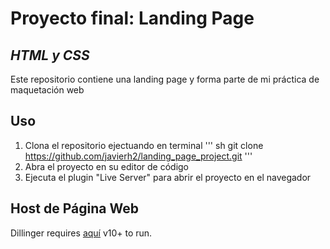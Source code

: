 # Proyecto final: Landing Page

## _HTML y CSS_
Este repositorio contiene una landing page y forma parte de mi práctica de maquetación web

## Uso
1. Clona el repositorio ejectuando en terminal
''' sh
git clone https://github.com/javierh2/landing_page_project.git
'''
2. Abra el proyecto en su editor de código
3. Ejecuta el plugin "Live Server" para abrir el proyecto en el navegador

## Host de Página Web
Dillinger requires [aquí](https://nodejs.org/) v10+ to run.